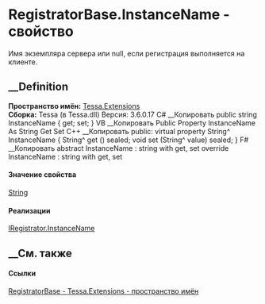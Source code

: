 # RegistratorBase.InstanceName - свойство
Имя экземпляра сервера или null, если регистрация выполняется на клиенте.
## __Definition
 **Пространство имён:** [Tessa.Extensions](N_Tessa_Extensions.htm)  
 **Сборка:** Tessa (в Tessa.dll) Версия: 3.6.0.17
C# __Копировать
     public string InstanceName { get; set; }
VB __Копировать
     Public Property InstanceName As String
    	Get
    	Set
C++ __Копировать
     public:
    virtual property String^ InstanceName {
    	String^ get () sealed;
    	void set (String^ value) sealed;
    }
F# __Копировать
     abstract InstanceName : string with get, set
    override InstanceName : string with get, set
#### Значение свойства
[String](https://learn.microsoft.com/dotnet/api/system.string)
#### Реализации
[IRegistrator.InstanceName](P_Tessa_Extensions_IRegistrator_InstanceName.htm)  
##  __См. также
#### Ссылки
[RegistratorBase - ](T_Tessa_Extensions_RegistratorBase.htm)
[Tessa.Extensions - пространство имён](N_Tessa_Extensions.htm)
